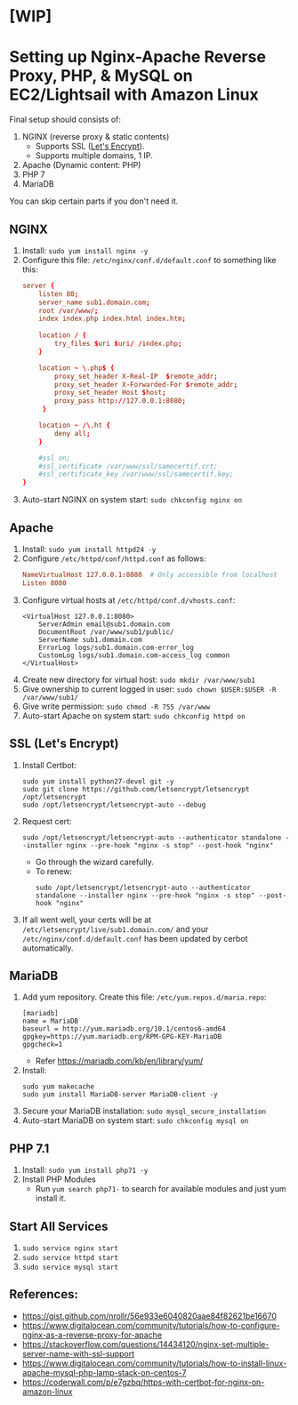 # [WIP]

# Setting up Nginx-Apache Reverse Proxy, PHP, & MySQL on EC2/Lightsail with Amazon Linux

Final setup should consists of:

1. NGINX (reverse proxy & static contents)
    - Supports SSL ([Let's Encrypt](https://letsencrypt.org)).
    - Supports multiple domains, 1 IP.
1. Apache (Dynamic content: PHP)
1. PHP 7
1. MariaDB

You can skip certain parts if you don't need it.

## NGINX
1. Install: `sudo yum install nginx -y`
1. Configure this file: `/etc/nginx/conf.d/default.conf` to something like this:
    ```nginx.conf
    server {
        listen 80;
        server_name sub1.domain.com;
        root /var/www/;
        index index.php index.html index.htm;
        
        location / {
            try_files $uri $uri/ /index.php;
        }

        location ~ \.php$ {
            proxy_set_header X-Real-IP  $remote_addr;
            proxy_set_header X-Forwarded-For $remote_addr;
            proxy_set_header Host $host;
            proxy_pass http://127.0.0.1:8080;
         }

        location ~ /\.ht {
            deny all;
        }

        #ssl on;
        #ssl_certificate /var/www/ssl/samecertif.crt;
        #ssl_certificate_key /var/www/ssl/samecertif.key;
    }
    ```
1. Auto-start NGINX on system start: `sudo chkconfig nginx on`

## Apache
1. Install: `sudo yum install httpd24 -y`
1. Configure `/etc/httpd/conf/httpd.conf` as follows:
    ```httpd.conf
    NameVirtualHost 127.0.0.1:8080  # Only accessible from localhost
    Listen 8080
    ```
1. Configure virtual hosts at `/etc/httpd/conf.d/vhosts.conf`:
    ```
    <VirtualHost 127.0.0.1:8080>
        ServerAdmin email@sub1.domain.com
        DocumentRoot /var/www/sub1/public/
        ServerName sub1.domain.com
        ErrorLog logs/sub1.domain.com-error_log
        CustomLog logs/sub1.domain.com-access_log common
    </VirtualHost>
    ```
1. Create new directory for virtual host: `sudo mkdir /var/www/sub1`
1. Give ownership to current logged in user: `sudo chown $USER:$USER -R /var/www/sub1/`
1. Give write permission: `sudo chmod -R 755 /var/www`
1. Auto-start Apache on system start: `sudo chkconfig httpd on`

## SSL (Let's Encrypt)
1. Install Certbot:
    ```
    sudo yum install python27-devel git -y
    sudo git clone https://github.com/letsencrypt/letsencrypt /opt/letsencrypt
    sudo /opt/letsencrypt/letsencrypt-auto --debug
    ```
1. Request cert:
    ```
    sudo /opt/letsencrypt/letsencrypt-auto --authenticator standalone --installer nginx --pre-hook "nginx -s stop" --post-hook "nginx"
    ```
    - Go through the wizard carefully.
    - To renew: 
        ```
        sudo /opt/letsencrypt/letsencrypt-auto --authenticator standalone --installer nginx --pre-hook "nginx -s stop" --post-hook "nginx"
        ```
1. If all went well, your certs will be at `/etc/letsencrypt/live/sub1.domain.com/` and your `/etc/nginx/conf.d/default.conf` has been updated by cerbot automatically.

## MariaDB
1. Add yum repository. Create this file: `/etc/yum.repos.d/maria.repo`:
    ```
    [mariadb]
    name = MariaDB
    baseurl = http://yum.mariadb.org/10.1/centos6-amd64
    gpgkey=https://yum.mariadb.org/RPM-GPG-KEY-MariaDB
    gpgcheck=1
    ```
    - Refer https://mariadb.com/kb/en/library/yum/
1. Install: 
    ```
    sudo yum makecache
    sudo yum install MariaDB-server MariaDB-client -y
    ```
1. Secure your MariaDB installation: `sudo mysql_secure_installation`
1. Auto-start MariaDB on system start: `sudo chkconfig mysql on`

## PHP 7.1
1. Install: `sudo yum install php71 -y`
1. Install PHP Modules
    - Run `yum search php71-` to search for available modules and just yum install it.
    
## Start All Services
1. `sudo service nginx start`
1. `sudo service httpd start`
1. `sudo service mysql start`

## References:

- https://gist.github.com/nrollr/56e933e6040820aae84f82621be16670
- https://www.digitalocean.com/community/tutorials/how-to-configure-nginx-as-a-reverse-proxy-for-apache
- https://stackoverflow.com/questions/14434120/nginx-set-multiple-server-name-with-ssl-support
- https://www.digitalocean.com/community/tutorials/how-to-install-linux-apache-mysql-php-lamp-stack-on-centos-7
- https://coderwall.com/p/e7gzbq/https-with-certbot-for-nginx-on-amazon-linux
